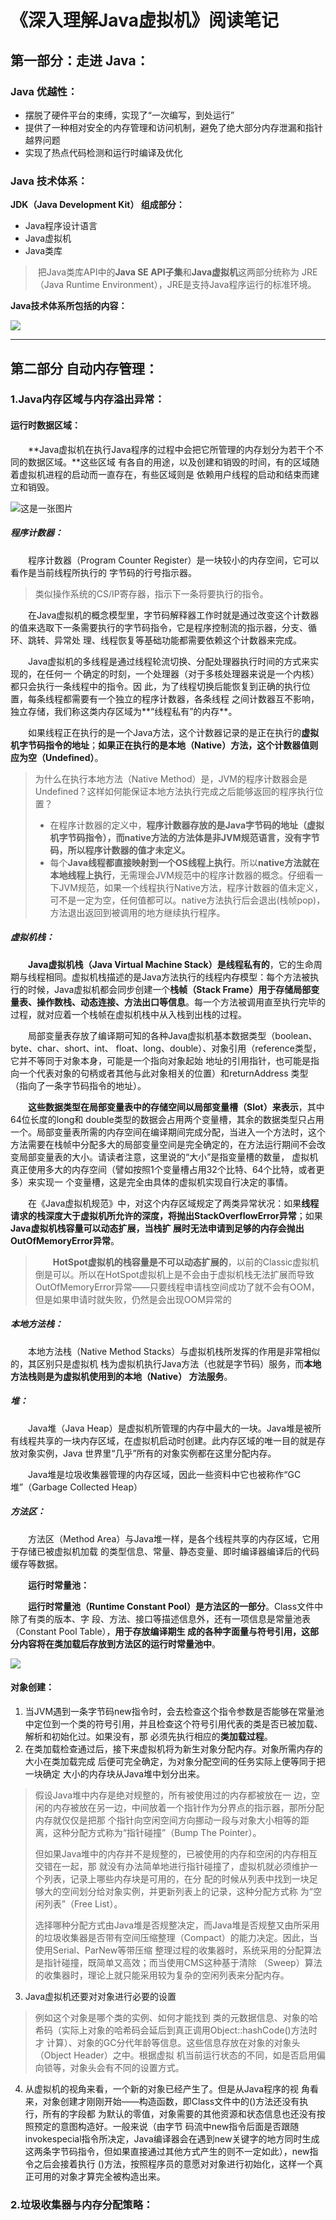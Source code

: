 # 《深入理解Java虚拟机》阅读笔记

## 第一部分：走进 Java：

### Java 优越性：

- 摆脱了硬件平台的束缚，实现了“一次编写，到处运行”
- 提供了一种相对安全的内存管理和访问机制，避免了绝大部分内存泄漏和指针越界问题
- 实现了热点代码检测和运行时编译及优化

### Java 技术体系：

**JDK（Java Development Kit） 组成部分：**

- Java程序设计语言
- Java虚拟机
- Java类库

> ​	把Java类库API中的**Java SE API子集**和**Java虚拟机**这两部分统称为 JRE（Java Runtime Environment），JRE是支持Java程序运行的标准环境。

**Java技术体系所包括的内容：**

![](NoteImg/Snipaste_2022-10-14_18-08-27.png)

<hr/>

## 第二部分 自动内存管理：

### 1.Java内存区域与内存溢出异常：

#### 运行时数据区域：

&emsp;&emsp;**Java虚拟机在执行Java程序的过程中会把它所管理的内存划分为若干个不同的数据区域。**这些区域 有各自的用途，以及创建和销毁的时间，有的区域随着虚拟机进程的启动而一直存在，有些区域则是 依赖用户线程的启动和结束而建立和销毁。

![这是一张图片](NoteImg/Snipaste_2022-10-14_18-18-02.png)

##### 程序计数器：

&emsp;&emsp;程序计数器（Program Counter Register）是一块较小的内存空间，它可以看作是当前线程所执行的 字节码的行号指示器。

> 类似操作系统的CS/IP寄存器，指示下一条将要执行的指令。

&emsp;&emsp;在Java虚拟机的概念模型里，字节码解释器工作时就是通过改变这个计数器 的值来选取下一条需要执行的字节码指令，它是程序控制流的指示器，分支、循环、跳转、异常处 理、线程恢复等基础功能都需要依赖这个计数器来完成。

&emsp;&emsp;Java虚拟机的多线程是通过线程轮流切换、分配处理器执行时间的方式来实现的，在任何一 个确定的时刻，一个处理器（对于多核处理器来说是一个内核）都只会执行一条线程中的指令。因 此，为了线程切换后能恢复到正确的执行位置，每条线程都需要有一个独立的程序计数器，各条线程 之间计数器互不影响，独立存储，我们称这类内存区域为**“线程私有”的内存**。

&emsp;&emsp;如果线程正在执行的是一个Java方法，这个计数器记录的是正在执行的**虚拟机字节码指令的地址**；**如果正在执行的是本地（Native）方法，这个计数器值则应为空（Undefined）**。

> 为什么在执行本地方法（Native Method）是，JVM的程序计数器会是Undefined？这样如何能保证本地方法执行完成之后能够返回的程序执行位置？
>
> - 在程序计数器的定义中，**程序计数器存放的是Java字节码的地址（虚拟机字节码指令），而native方法的方法体是非JVM规范语言，没有字节码，所以程序计数器的值才未定义。**
> - 每个**Java线程都直接映射到一个OS线程上执行**。所以**native方法就在本地线程上执行**，无需理会JVM规范中的程序计数器的概念。仔细看一下JVM规范，如果一个线程执行Native方法，程序计数器的值未定义，可不是一定为空，任何值都可以。native方法执行后会退出(栈帧pop)，方法退出返回到被调用的地方继续执行程序。

##### 虚拟机栈：

&emsp;&emsp;**Java虚拟机栈（Java Virtual Machine Stack）是线程私有的**，它的生命周期与线程相同。虚拟机栈描述的是Java方法执行的线程内存模型：每个方法被执行的时候，Java虚拟机都会同步创建一个**栈帧（Stack Frame）用于存储局部变量表、操作数栈、动态连接、方法出口等信息**。每一个方法被调用直至执行完毕的过程，就对应着一个栈帧在虚拟机栈中从入栈到出栈的过程。

&emsp;&emsp;局部变量表存放了编译期可知的各种Java虚拟机基本数据类型（boolean、byte、char、short、int、 float、long、double）、对象引用（reference类型，它并不等同于对象本身，可能是一个指向对象起始 地址的引用指针，也可能是指向一个代表对象的句柄或者其他与此对象相关的位置）和returnAddress 类型（指向了一条字节码指令的地址）。

&emsp;&emsp;**这些数据类型在局部变量表中的存储空间以局部变量槽（Slot）来表示**，其中64位长度的long和 double类型的数据会占用两个变量槽，其余的数据类型只占用一个。局部变量表所需的内存空间在编译期间完成分配，当进入一个方法时，这个方法需要在栈帧中分配多大的局部变量空间是完全确定的，在方法运行期间不会改变局部变量表的大小。请读者注意，这里说的“大小”是指变量槽的数量， 虚拟机真正使用多大的内存空间（譬如按照1个变量槽占用32个比特、64个比特，或者更多）来实现一 个变量槽，这是完全由具体的虚拟机实现自行决定的事情。

&emsp;&emsp;在《Java虚拟机规范》中，对这个内存区域规定了两类异常状况：如果**线程请求的栈深度大于虚拟机所允许的深度，将抛出StackOverflowError异常**；如果**Java虚拟机栈容量可以动态扩展，当栈扩 展时无法申请到足够的内存会抛出OutOfMemoryError异常**。

> &emsp;&emsp;**HotSpot虚拟机的栈容量是不可以动态扩展的**，以前的Classic虚拟机倒是可以。所以在HotSpot虚拟机上是不会由于虚拟机栈无法扩展而导致OutOfMemoryError异常——只要线程申请栈空间成功了就不会有OOM，但是如果申请时就失败，仍然是会出现OOM异常的

##### 本地方法栈：

&emsp;&emsp;本地方法栈（Native Method Stacks）与虚拟机栈所发挥的作用是非常相似的，其区别只是虚拟机 栈为虚拟机执行Java方法（也就是字节码）服务，而**本地方法栈则是为虚拟机使用到的本地（Native） 方法服务**。

##### 堆：

&emsp;&emsp;Java堆（Java Heap）是虚拟机所管理的内存中最大的一块。Java堆是被所有线程共享的一块内存区域，在虚拟机启动时创建。此内存区域的唯一目的就是存放对象实例，Java 世界里“几乎”所有的对象实例都在这里分配内存。

&emsp;&emsp;Java堆是垃圾收集器管理的内存区域，因此一些资料中它也被称作“GC堆”（Garbage Collected Heap）

##### 方法区：

&emsp;&emsp;方法区（Method Area）与Java堆一样，是各个线程共享的内存区域，它用于存储已被虚拟机加载 的类型信息、常量、静态变量、即时编译器编译后的代码缓存等数据。

&emsp;&emsp;**运行时常量池：**

&emsp;&emsp;**运行时常量池（Runtime Constant Pool）是方法区的一部分**。Class文件中除了有类的版本、字 段、方法、接口等描述信息外，还有一项信息是常量池表（Constant Pool Table），**用于存放编译期生 成的各种字面量与符号引用，这部分内容将在类加载后存放到方法区的运行时常量池中**。

![](NoteImg/Snipaste_2022-10-14_20-04-52.png)

#### 对象创建：

1. 当JVM遇到一条字节码new指令时，会去检查这个指令参数是否能够在常量池中定位到一个类的符号引用，并且检查这个符号引用代表的类是否已被加载、解析和初始化过。如果没有，那 必须先执行相应的**类加载过程**。
2. 在类加载检查通过后，接下来虚拟机将为新生对象分配内存。对象所需内存的大小在类加载完成 后便可完全确定，为对象分配空间的任务实际上便等同于把一块确定 大小的内存块从Java堆中划分出来。

> 假设Java堆中内存是绝对规整的，所有被使用过的内存都被放在一 边，空闲的内存被放在另一边，中间放着一个指针作为分界点的指示器，那所分配内存就仅仅是把那 个指针向空闲空间方向挪动一段与对象大小相等的距离，这种分配方式称为“指针碰撞”（Bump The Pointer）。
>
> 但如果Java堆中的内存并不是规整的，已被使用的内存和空闲的内存相互交错在一起，那 就没有办法简单地进行指针碰撞了，虚拟机就必须维护一个列表，记录上哪些内存块是可用的，在分 配的时候从列表中找到一块足够大的空间划分给对象实例，并更新列表上的记录，这种分配方式称 为“空闲列表”（Free List）。
>
> 选择哪种分配方式由Java堆是否规整决定，而Java堆是否规整又由所采用 的垃圾收集器是否带有空间压缩整理（Compact）的能力决定。因此，当使用Serial、ParNew等带压缩 整理过程的收集器时，系统采用的分配算法是指针碰撞，既简单又高效；而当使用CMS这种基于清除 （Sweep）算法的收集器时，理论上就只能采用较为复杂的空闲列表来分配内存。

3. Java虚拟机还要对对象进行必要的设置

> 例如这个对象是哪个类的实例、如何才能找到 类的元数据信息、对象的哈希码（实际上对象的哈希码会延后到真正调用Object::hashCode()方法时才 计算）、对象的GC分代年龄等信息。这些信息存放在对象的对象头（Object Header）之中。根据虚拟 机当前运行状态的不同，如是否启用偏向锁等，对象头会有不同的设置方式。

4. 从虚拟机的视角来看，一个新的对象已经产生了。但是从Java程序的视 角看来，对象创建才刚刚开始——构造函数，即Class文件中的()方法还没有执行，所有的字段都 为默认的零值，对象需要的其他资源和状态信息也还没有按照预定的意图构造好。一般来说（由字节 码流中new指令后面是否跟随invokespecial指令所决定，Java编译器会在遇到new关键字的地方同时生成 这两条字节码指令，但如果直接通过其他方式产生的则不一定如此），new指令之后会接着执行 ()方法，按照程序员的意愿对对象进行初始化，这样一个真正可用的对象才算完全被构造出来。











### 2.垃圾收集器与内存分配策略：

